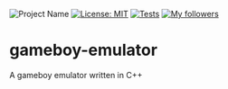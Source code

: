 ![Project Name](https://img.shields.io/badge/gameboy-emulator-success?logo=nintendo)
[![License: MIT](https://img.shields.io/badge/License-MIT-success.svg)](https://opensource.org/licenses/MIT)
[![Tests](https://github.com/raulpy271/gameboy-emulator/actions/workflows/cmake.yml/badge.svg)](https://github.com/raulpy271/gameboy-emulator/actions/workflows/cmake.yml)
[![My followers](https://img.shields.io/github/followers/raulpy271?style=social)](https://github.com/raulpy271)

# gameboy-emulator
A gameboy emulator written in C++
